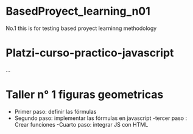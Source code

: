 # BasedProyect_learning_n01

No.1 this is for testing based proyect learninng methodology

# Platzi-curso-practico-javascript

...

# Taller n° 1 figuras geometricas

- Primer paso: definir las fórmulas
- Segundo paso: implementar las fórmulas en javascript
  -tercer paso : Crear funciones
  -Cuarto paso: integrar JS con HTML
